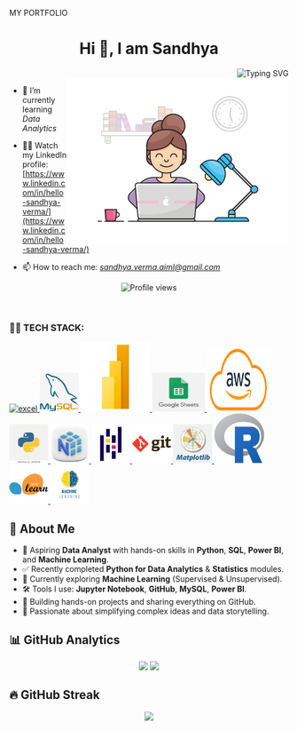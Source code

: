 
MY PORTFOLIO
<h1 align="center">Hi 👋, I am Sandhya</h1>
<div align="right" flex="1"> <img width="350" height="350" src="https://readme-typing-svg.herokuapp.com?font=Fira+Code&duration=3000&pause=1000&center=true&vCenter=true&width=500&lines=👩‍💻+Turning+Data+into+Insights!;📚+Learning+Python%2C+SQL%2C+Power+BI;🚀+Building+Projects+and+Sharing+on+GitHub;🔗+Connect+and+Grow+Together!" alt="Typing SVG" /></div>
</div>
<img align="right" alt="coding" width="400" src="https://raw.githubusercontent.com/sandhya-verma-aiml/Sandhya-verma-aiml/main/assets/gif/assetas6.gif">

- 🌱 I’m currently learning *Data Analytics*

- 👨‍💻 Watch my LinkedIn profile:  [https://www.linkedin.com/in/hello-sandhya-verma/](https://www.linkedin.com/in/hello-sandhya-verma/)

- 📫 How to reach me: *sandhya.verma.aiml@gmail.com*


<p align="center">
  <img src="https://komarev.com/ghpvc/?username=Sandhya-verma-aiml&label=Profile%20views&color=0e75b6&style=flat" alt="Profile views"/>
</p>
<br>
<h3 align="left"> 🧑‍💻 TECH STACK:</h3>
<p align="left">
  <a href="https://www.microsoft.com/en-us/microsoft-365/excel" target="_blank" rel="noreferrer">
    <img src="assets/images/excel_logo1.jpg" alt="excel" width="70" height="70"/>
  </a>
  <a href="https://www.mysql.com/" target="_blank" rel="noreferrer">
    <img src="assets/images/mysql2 - Copy.png" alt="mysql" width="70" height="70"/>
  </a>
  <a href="https://powerbi.microsoft.com/" target="_blank" rel="noreferrer">
    <img src="assets/images/Power-BI-Logo1.jpg" alt="powerbi" width="125" height="125"/>
  </a>
   <a href="https://docs.google.com/spreadsheets/u/0/" target="_blank" rel="noreferrer">
    <img src="assets/images/googlesheet - Copy.png" alt="google sheets" width="95" height="70"/>
  </a>
  <a href="https://aws.amazon.com/" target="_blank" rel="noreferrer">
    <img src="assets/images/aws2.png" alt="aws" width="115" height="115"/>
  </a>
  <a href="https://www.python.org/" target="_blank" rel="noreferrer">
    <img src="assets/images/python.webp" alt="python" width="70" height="70"/>
  </a>
  <a href="https://numpy.org/" target="_blank" rel="noreferrer">
    <img src="assets/images/numpy - Copy.webp" alt="numpy" width="70" height="70"/>
  </a>
  <a href="https://pandas.org/" target="_blank" rel="noreferrer">
    <img src="assets/images/pandas.png" alt="pandas" width="70" height="70"/>
  </a>
  <a href="https://git-scm.com/" target="_blank" rel="noreferrer">
    <img src="assets/images/git - Copy.png" alt="git" width="70" height="70"/>
  </a>
   <a href="https://matplotlib.org/stable/" target="_blank" rel="noreferrer">
    <img src="assets/images/matplotlib2.png" alt="matplotlib" width="70" height="70"/>
  </a>
   <a href="https://www.r-project.org/" target="_blank" rel="noreferrer">
    <img src="assets/images/r language2.png" alt="R language" width="90" height="90"/>
  </a>
   <a href="https://scikit-learn.org/stable/" target="_blank" rel="noreferrer">
    <img src="assets/images/scikitlearn2.png" alt="sci-kit learn" width="70" height="70"/>
  </a>
  <a href="https://www.ibm.com/think/topics/machine-learning" target="_blank" rel="noreferrer">
    <img src="assets/images/ml2.jpg" alt="machine learning" width="70" height="70"/>
  </a>
</p>
<p align="center">


## 🚀 About Me  

- 👋 Aspiring **Data Analyst** with hands-on skills in **Python**, **SQL**, **Power BI**, and **Machine Learning**.  
- ✅ Recently completed **Python for Data Analytics** & **Statistics** modules.  
- 🤖 Currently exploring **Machine Learning** (Supervised & Unsupervised).  
- 🛠️ Tools I use: **Jupyter Notebook**, **GitHub**, **MySQL**, **Power BI**.  
- 📂 Building hands-on projects and sharing everything on GitHub.  
- 💬 Passionate about simplifying complex ideas and data storytelling.  





## 📊 GitHub Analytics  

<p align="center">
  <img height="160" src="https://github-readme-stats.vercel.app/api?username=Sandhya-verma-aiml&show_icons=true&theme=tokyonight&hide_border=true"/>
  <img height="160" src="https://github-readme-stats.vercel.app/api/top-langs/?username=Sandhya-verma-aiml&layout=compact&theme=tokyonight&hide_border=true"/>
</p>  

## 🔥 GitHub Streak  
<p align="center">
  <img src="https://streak-stats.demolab.com?user=Sandhya-verma-aiml&theme=radical&hide_border=true" />
</p>




